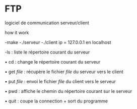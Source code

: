 # FTP
logiciel de communication serveur/client


how it work

-make
-./serveur <port>
-./client <ip> <port>     ip = 127.0.0.1 en localhost

-ls : liste le répertoire courant du serveur

• cd : change le répertoire courant du serveur

• get _file_ : récupère le fichier _file_ du serveur vers le client

• put _file_ : envoi le fichier _file_ du client vers le serveur

• pwd : affiche le chemin du répertoire courant sur le serveur

• quit : coupe la connection + sort du programme

